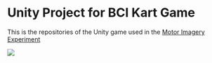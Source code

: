 # Unity Project for BCI Kart Game

This is the repositories of the Unity game used in the [Motor Imagery Experiment](https://github.com/xEvheMary/MI-BCI-UnityKart.git)

![](https://github.com/xEvheMary/MI-BCI-UnityKart/blob/main/UnityBCIKart%20(2).gif)
